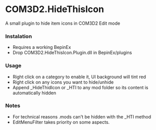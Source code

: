 # COM3D2.HideThisIcon

A small plugin to hide item icons in COM3D2 Edit mode

### Instalation

- Requires a working BepinEx
- Drop COM3D2.HideThisIcon.Plugin.dll in BepinEx/plugins

### Usage

- Right click on a category to enable it, UI background will tint red
- Right click on any icons you want to hide/unhide
- Append _HideThidIcon or _HTI to any mod folder so its content is automatically hidden

### Notes

- For technical reasons .mods can't be hidden with the _HTI method
- EditMenuFilter takes priority on some aspects.
